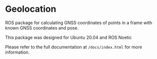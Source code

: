 # Geolocation

ROS package for calculating GNSS coordinates of points in a frame with known GNSS coordinates and pose.

This package was designed for Ubuntu 20.04 and ROS Noetic

Please refer to the full documentation at `/docs/index.html` for more information.